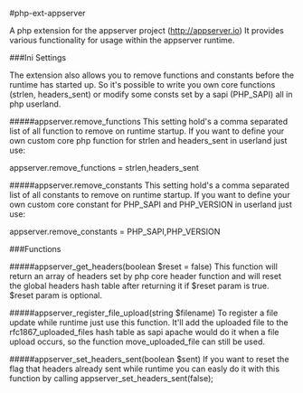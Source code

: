 #php-ext-appserver

A php extension for the appserver project (http://appserver.io)
It provides various functionality for usage within the appserver runtime.

###Ini Settings

The extension also allows you to remove functions and constants before the runtime has started up. So it's possible to write you own core functions (strlen, headers_sent) or modify some consts set by a sapi (PHP_SAPI) all in php userland.

#####appserver.remove_functions
This setting hold's a comma separated list of all function to remove on runtime startup. If you want to define your own custom core php function for strlen and headers_sent in userland just use:

appserver.remove_functions = strlen,headers_sent

#####appserver.remove_constants
This setting hold's a comma separated list of all constants to remove on runtime startup. If you want to define your own custom core constant for PHP_SAPI and PHP_VERSION in userland just use:

appserver.remove_constants = PHP_SAPI,PHP_VERSION

###Functions

#####appserver_get_headers(boolean $reset = false)
This function will return an array of headers set by php core header function and will reset the global headers hash table after returning it if $reset param is true. $reset param is optional.

#####appserver_register_file_upload(string $filename)
To register a file update while runtime just use this function. It'll add the uploaded file to the rfc1867_uploaded_files hash table as sapi apache would do it when a file upload occurs, so the function move_uploaded_file can still be used.

#####appserver_set_headers_sent(boolean $sent)
If you want to reset the flag that headers already sent while runtime you can easly do it with this function by calling appserver_set_headers_sent(false);
